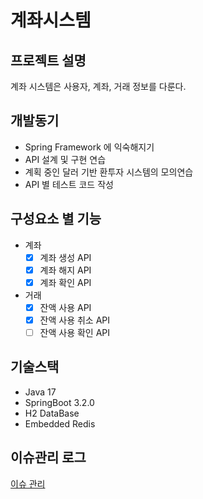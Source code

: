 # 계좌시스템
## 프로젝트 설명

계좌 시스템은 사용자, 계좌, 거래 정보를 다룬다.


## 개발동기
- Spring Framework 에 익숙해지기
- API 설계 및 구현 연습
- 계획 중인 달러 기반 환투자 시스템의 모의연습
- API 별 테스트 코드 작성

## 구성요소 별 기능
- 계좌
  - [X] 계좌 생성 API
  - [X] 계좌 해지 API
  - [X] 계좌 확인 API
- 거래
  - [x] 잔액 사용 API
  - [x] 잔액 사용 취소 API
  - [ ] 잔액 사용 확인 API

## 기술스택
- Java 17
- SpringBoot 3.2.0
- H2 DataBase
- Embedded Redis 

## 이슈관리 로그
[이슈 관리](issues.md)</br>

